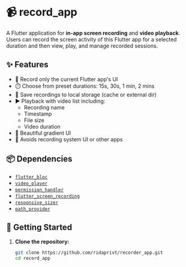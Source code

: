 # 📹 record_app

A Flutter application for **in-app screen recording** and **video playback**. Users can record the screen activity of this Flutter app for a selected duration and then view, play, and manage recorded sessions.

## ✨ Features

- 🎥 Record only the current Flutter app's UI
- ⏱️ Choose from preset durations: 15s, 30s, 1 min, 2 mins
- 📂 Save recordings to local storage (cache or external dir)
- ▶️ Playback with video list including:
  - Recording name
  - Timestamp
  - File size
  - Video duration
- 📱 Beautiful gradient UI
- 🚫 Avoids recording system UI or other apps

## 📦 Dependencies

- [`flutter_bloc`](https://pub.dev/packages/flutter_bloc)
- [`video_player`](https://pub.dev/packages/video_player)
- [`permission_handler`](https://pub.dev/packages/permission_handler)
- [`flutter_screen_recording`](https://pub.dev/packages/flutter_screen_recording)
- [`responsive_sizer`](https://pub.dev/packages/responsive_sizer)
- [`path_provider`](https://pub.dev/packages/path_provider)

## 🔧 Getting Started

1. **Clone the repository:**
   ```bash
   git clone https://github.com/ridaprivt/recorder_app.git
   cd record_app

